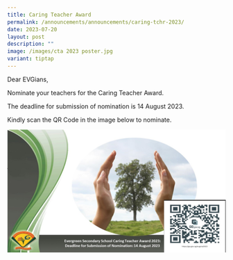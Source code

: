 ```yaml
---
title: Caring Teacher Award
permalink: /announcements/announcements/caring-tchr-2023/
date: 2023-07-20
layout: post
description: ""
image: /images/cta 2023 poster.jpg
variant: tiptap
---
```

Dear EVGians,

Nominate your teachers for the Caring Teacher Award. 

The deadline for submission of nomination is 14 August 2023.

Kindly scan the QR Code in the image below to nominate.

![](/images/cta%202023%20poster.jpg)